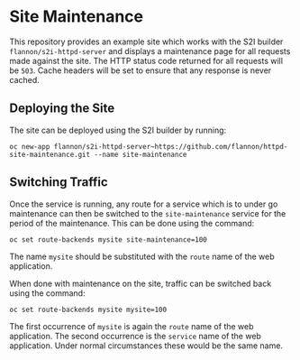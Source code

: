 # Site Maintenance

This repository provides an example site which works with the S2I builder ``flannon/s2i-httpd-server`` and displays a maintenance page for all requests made against the site. The HTTP status code returned for all requests will be ``503``. Cache headers will be set to ensure that any response is never cached.

## Deploying the Site

The site can be deployed using the S2I builder by running:

```
oc new-app flannon/s2i-httpd-server~https://github.com/flannon/httpd-site-maintenance.git --name site-maintenance
```

## Switching Traffic

Once the service is running, any route for a service which is to under go maintenance can then be switched to the ``site-maintenance`` service for the period of the maintenance. This can be done using the command:

```
oc set route-backends mysite site-maintenance=100
```

The name ``mysite`` should be substituted with the ``route`` name of the web application.

When done with maintenance on the site, traffic can be switched back using the command:

```
oc set route-backends mysite mysite=100
```

The first occurrence of ``mysite`` is again the ``route`` name of the web application. The second occurrence is the ``service`` name of the web application. Under normal circumstances these would be the same name.
